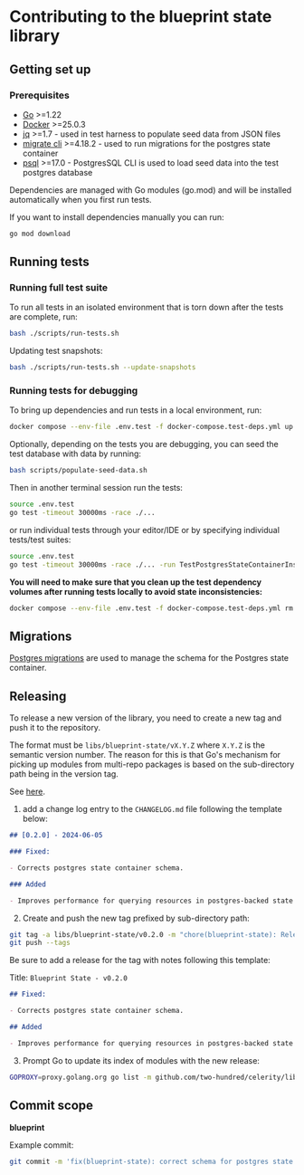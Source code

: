 # Contributing to the blueprint state library

## Getting set up

### Prerequisites

- [Go](https://golang.org/dl/) >=1.22
- [Docker](https://docs.docker.com/get-docker/) >=25.0.3
- [jq](https://stedolan.github.io/jq/download/) >=1.7 - used in test harness to populate seed data from JSON files
- [migrate cli](https://github.com/golang-migrate/migrate/tree/master/cmd/migrate) >=4.18.2 - used to run migrations for the postgres state container
- [psql](https://www.postgresql.org/download/) >=17.0 - PostgresSQL CLI is used to load seed data into the test postgres database

Dependencies are managed with Go modules (go.mod) and will be installed automatically when you first run tests.

If you want to install dependencies manually you can run:

```bash
go mod download
```

## Running tests

### Running full test suite

To run all tests in an isolated environment that is torn down after the tests are complete, run:

```bash
bash ./scripts/run-tests.sh
```

Updating test snapshots:

```bash
bash ./scripts/run-tests.sh --update-snapshots
```

### Running tests for debugging

To bring up dependencies and run tests in a local environment, run:

```bash
docker compose --env-file .env.test -f docker-compose.test-deps.yml up
```

Optionally, depending on the tests you are debugging, you can seed the test database with data by running:

```bash
bash scripts/populate-seed-data.sh
```

Then in another terminal session run the tests:

```bash
source .env.test
go test -timeout 30000ms -race ./...
```

or run individual tests through your editor/IDE or by specifying individual tests/test suites:

```bash
source .env.test
go test -timeout 30000ms -race ./... -run TestPostgresStateContainerInstancesTestSuite
```

**You will need to make sure that you clean up the test dependency volumes after running tests locally to avoid state inconsistencies:**

```bash
docker compose --env-file .env.test -f docker-compose.test-deps.yml rm -v -f
```

## Migrations

[Postgres migrations](./POSTGRES_MIGRATIONS.md) are used to manage the schema for the Postgres state container.

## Releasing

To release a new version of the library, you need to create a new tag and push it to the repository.

The format must be `libs/blueprint-state/vX.Y.Z` where `X.Y.Z` is the semantic version number.
The reason for this is that Go's mechanism for picking up modules from multi-repo packages is based on the sub-directory path being in the version tag.

See [here](https://go.dev/wiki/Modules#publishing-a-release).

1. add a change log entry to the `CHANGELOG.md` file following the template below:

```markdown
## [0.2.0] - 2024-06-05

### Fixed:

- Corrects postgres state container schema.

### Added

- Improves performance for querying resources in postgres-backed state container.
```

2. Create and push the new tag prefixed by sub-directory path:

```bash
git tag -a libs/blueprint-state/v0.2.0 -m "chore(blueprint-state): Release v0.2.0"
git push --tags
```

Be sure to add a release for the tag with notes following this template:

Title: `Blueprint State - v0.2.0`

```markdown
## Fixed:

- Corrects postgres state container schema.

## Added

- Improves performance for querying resources in postgres-backed state container.
```

3. Prompt Go to update its index of modules with the new release:

```bash
GOPROXY=proxy.golang.org go list -m github.com/two-hundred/celerity/libs/blueprint-state@v0.2.0
```

## Commit scope

**blueprint**

Example commit:

```bash
git commit -m 'fix(blueprint-state): correct schema for postgres state container'
```
